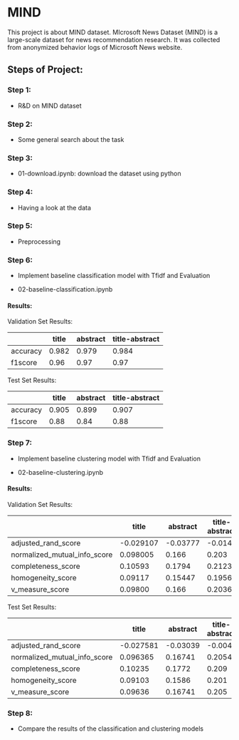 # MIND

This project is about MIND dataset. MIcrosoft News Dataset (MIND) is a large-scale dataset for news recommendation research. It was collected from anonymized behavior logs of Microsoft News website. 

## Steps of Project:

### Step 1: 

* R&D on MIND dataset


### Step 2:

* Some general search about the task


### Step 3: 

* 01-download.ipynb: download the dataset using python


### Step 4: 

* Having a look at the data


### Step 5: 

* Preprocessing


### Step 6:
 
* Implement baseline classification model with Tfidf and Evaluation 

* 02-baseline-classification.ipynb

#### Results:
  
 Validation Set Results:
             
|             |   title     |  abstract  | title-abstract |
| ----------- | ----------- | ---------- | -------------- |
| accuracy    |    0.982    |   0.979    |     0.984      |
| f1score     |    0.96     |   0.97     |     0.97       |

 Test Set Results:
             
|             |   title     |  abstract  | title-abstract |
| ----------- | ----------- | ---------- | -------------- |
| accuracy    |    0.905    |   0.899    |     0.907      |
| f1score     |    0.88     |   0.84     |     0.88       |



### Step 7:
 
* Implement baseline clustering model with Tfidf and Evaluation 

* 02-baseline-clustering.ipynb
 
 #### Results:
  
  Validation Set Results:
             
|                              |   title     |  abstract  | title-abstract |
| ---------------------------- | ----------- | ---------- | -------------- |
| adjusted_rand_score          | -0.029107   | -0.03777   |   -0.0149      |
| normalized_mutual_info_score |  0.098005   |  0.166     |    0.203       |
| completeness_score           |  0.10593    |  0.1794    |    0.2123      |
| homogeneity_score            |  0.09117    |  0.15447   |    0.1956      |
| v_measure_score              |  0.09800    |  0.166     |    0.2036      |

 Test Set Results:
             
|                              |   title     |  abstract  | title-abstract |
| ---------------------------- | ----------- | ---------- | -------------- |
| adjusted_rand_score          | -0.027581   | -0.03039   |   -0.004       |
| normalized_mutual_info_score |  0.096365   |  0.16741   |    0.2054      |
| completeness_score           |  0.10235    |  0.1772    |    0.209       |
| homogeneity_score            |  0.09103    |  0.1586    |    0.201       |
| v_measure_score              |  0.09636    |  0.16741   |    0.205       |


### Step 8: 

* Compare the results of the classification and clustering models

